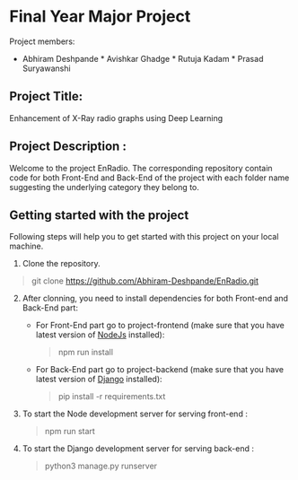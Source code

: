 # Final Year Major Project 
Project members:
* Abhiram Deshpande * Avishkar Ghadge * Rutuja Kadam * Prasad Suryawanshi
  
## Project Title:
Enhancement of X-Ray radio graphs using Deep Learning

## Project Description :
Welcome to the project EnRadio. The corresponding repository contain code for both Front-End and Back-End of the project with each folder name suggesting the underlying category they belong to.

## Getting started with the project
Following steps will help you to get started with this project on your local machine.
1. Clone the repository.
 > git clone https://github.com/Abhiram-Deshpande/EnRadio.git

2. After clonning, you need to install dependencies for both Front-end and Back-End part:
   * For Front-End part go to project-frontend (make sure that you have latest version of [NodeJs](https://nodejs.org/en/download) installed):
     > npm run install
   * For Back-End part go to project-backend (make sure that you have latest version of [Django](https://docs.djangoproject.com/en/4.2/topics/install/) installed):
     >  pip install -r requirements.txt

3. To start the Node development server for serving front-end :
   > npm run start
   
4. To start the Django development server for serving back-end :
   > python3 manage.py runserver  

